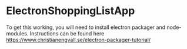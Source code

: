 # ElectronShoppingListApp
To get this working, you will need to install electron packager and node-modules. Instructions can be found here https://www.christianengvall.se/electron-packager-tutorial/
